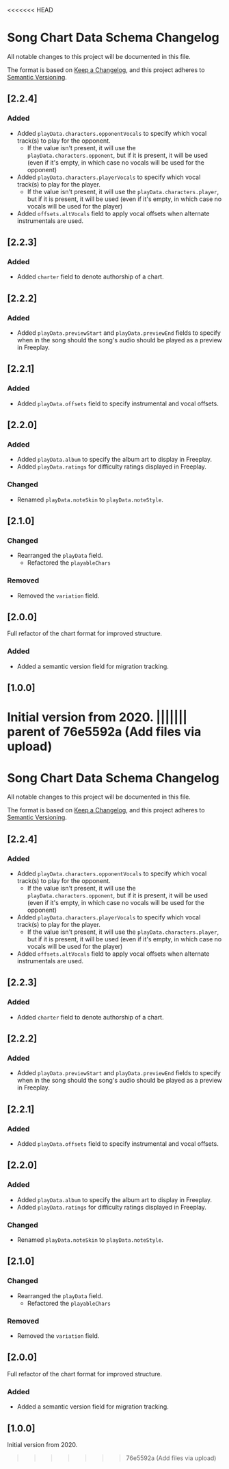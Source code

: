 <<<<<<< HEAD
# Song Chart Data Schema Changelog

All notable changes to this project will be documented in this file.

The format is based on [Keep a Changelog](https://keepachangelog.com/en/1.0.0/),
and this project adheres to [Semantic Versioning](https://semver.org/spec/v2.0.0.html).

## [2.2.4]
### Added
- Added `playData.characters.opponentVocals` to specify which vocal track(s) to play for the opponent.
  - If the value isn't present, it will use the `playData.characters.opponent`, but if it is present, it will be used (even if it's empty, in which case no vocals will be used for the opponent)
- Added `playData.characters.playerVocals` to specify which vocal track(s) to play for the player.
  - If the value isn't present, it will use the `playData.characters.player`, but if it is present, it will be used (even if it's empty, in which case no vocals will be used for the player)
- Added `offsets.altVocals` field to apply vocal offsets when alternate instrumentals are used.


## [2.2.3]
### Added
- Added `charter` field to denote authorship of a chart.

## [2.2.2]
### Added
- Added `playData.previewStart` and `playData.previewEnd` fields to specify when in the song should the song's audio should be played as a preview in Freeplay.

## [2.2.1]
### Added
- Added `playData.offsets` field to specify instrumental and vocal offsets.

## [2.2.0]
### Added
- Added `playData.album` to specify the album art to display in Freeplay.
- Added `playData.ratings` for difficulty ratings displayed in Freeplay.
### Changed
- Renamed `playData.noteSkin` to `playData.noteStyle`.

## [2.1.0]
### Changed
- Rearranged the `playData` field.
  - Refactored the `playableChars`
### Removed
- Removed the `variation` field.

## [2.0.0]
Full refactor of the chart format for improved structure.
### Added
- Added a semantic version field for migration tracking.

## [1.0.0]
Initial version from 2020.
||||||| parent of 76e5592a (Add files via upload)
=======
# Song Chart Data Schema Changelog

All notable changes to this project will be documented in this file.

The format is based on [Keep a Changelog](https://keepachangelog.com/en/1.0.0/),
and this project adheres to [Semantic Versioning](https://semver.org/spec/v2.0.0.html).

## [2.2.4]
### Added
- Added `playData.characters.opponentVocals` to specify which vocal track(s) to play for the opponent.
  - If the value isn't present, it will use the `playData.characters.opponent`, but if it is present, it will be used (even if it's empty, in which case no vocals will be used for the opponent)
- Added `playData.characters.playerVocals` to specify which vocal track(s) to play for the player.
  - If the value isn't present, it will use the `playData.characters.player`, but if it is present, it will be used (even if it's empty, in which case no vocals will be used for the player)
- Added `offsets.altVocals` field to apply vocal offsets when alternate instrumentals are used.


## [2.2.3]
### Added
- Added `charter` field to denote authorship of a chart.

## [2.2.2]
### Added
- Added `playData.previewStart` and `playData.previewEnd` fields to specify when in the song should the song's audio should be played as a preview in Freeplay.

## [2.2.1]
### Added
- Added `playData.offsets` field to specify instrumental and vocal offsets.

## [2.2.0]
### Added
- Added `playData.album` to specify the album art to display in Freeplay.
- Added `playData.ratings` for difficulty ratings displayed in Freeplay.
### Changed
- Renamed `playData.noteSkin` to `playData.noteStyle`.

## [2.1.0]
### Changed
- Rearranged the `playData` field.
  - Refactored the `playableChars`
### Removed
- Removed the `variation` field.

## [2.0.0]
Full refactor of the chart format for improved structure.
### Added
- Added a semantic version field for migration tracking.

## [1.0.0]
Initial version from 2020.
>>>>>>> 76e5592a (Add files via upload)
